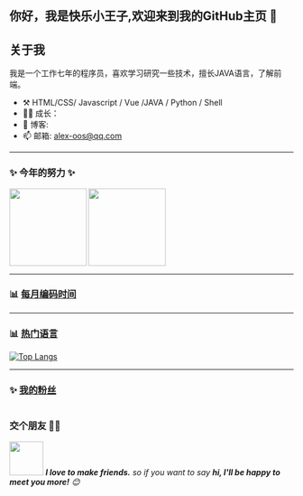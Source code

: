 <!--
**alex-oos/alex-oos** is a ✨ _special_ ✨ repository because its `README.md` (this file) appears on your GitHub profile.

Here are some ideas to get you started:

- 🔭 I’m currently working on ...
- 🌱 I’m currently learning ...
- 👯 I’m looking to collaborate on ...
- 🤔 I’m looking for help with ...
- 💬 Ask me about ...
- 📫 How to reach me: ...
- 😄 Pronouns: ...
- ⚡ Fun fact: ...
-->

## 你好，我是快乐小王子,欢迎来到我的GitHub主页 👋
## 关于我

<!-- [<img align="right" width="50%" src="https://github-readme-stats.vercel.app/api?username=alex-oos&count_private=true&show_icons=true&theme=tokyonight&locale=cn">](https://metrics.lecoq.io/alex-oos#gh-light-mode-only)  -->
 我是一个工作七年的程序员，喜欢学习研究一些技术，擅长JAVA语言，了解前端。

-   :hammer_and_pick: HTML/CSS/ Javascript / Vue /JAVA / Python / Shell
-   :man_technologist: 成长：
-   :pencil: 博客:
-   📫 邮箱: alex-oos@qq.com

---

### :sparkles: 今年的努力 ✨

<img align="left" height="137px" src="https://github-readme-stats.vercel.app/api?username=alex-oos&hide_title=true&hide_border=true&show_icons=true&include_all_commits=true&line_height=21&bg_color=0,EC6C6C,FFD479,FFFC79,73FA79&theme=graywhite&locale=cn"/>
<img align="" height="137px" src="https://github-readme-stats.vercel.app/api/top-langs/?username=alex-oos&hide_title=true&hide_border=true&layout=compact&bg_color=0,73FA79,73FDFF,D783FF&theme=graywhite&locale=cn" />

---

### :bar_chart: [每月编码时间](https://github.com/muety/wakapi)
<!--START_SECTION:waka-->
<!--END_SECTION:waka-->
---
###  :bar_chart: [热门语言](https://github.com/anuraghazra/github-readme-stats)
[![Top Langs](https://github-readme-stats.vercel.app/api/top-langs/?username=alex-oos)](https://github.com/anuraghazra/github-readme-stats)

---
### :sparkles: [我的粉丝](https://github.com/alex-oos?tab=followers)
<!--START_SECTION:top-followers-->
<table>
  </tr>
</table>
<!--END_SECTION:top-followers-->

### 交个朋友 👬🏻

<img src="https://media.giphy.com/media/LnQjpWaON8nhr21vNW/giphy.gif" width="60"> <em><b>I love to make friends.</b> so if you want to say <b>hi, I'll be happy to meet you more!</b> 😊</em>